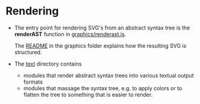 # Rendering
- The entry point for rendering SVG's from an abstract syntax tree is the
  **renderAST** function in [graphics/renderast.js](graphics/renderast.js).

  The [README](graphics) in the graphics folder explains how the resulting
  SVG is structured.
- The [text](text) directory contains
  - modules that render abstract syntax trees into various textual output
    formats
  - modules that massage the syntax tree, e.g. to apply colors
    or to flatten the tree to something that is easier to render.
